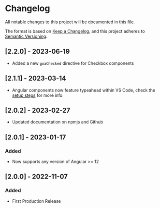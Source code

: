 # Changelog

All notable changes to this project will be documented in this file.

The format is based on [Keep a Changelog](https://keepachangelog.com/en/1.0.0),
and this project adheres to [Semantic Versioning](https://semver.org/spec/v2.0.0.html).

## [2.2.0] - 2023-06-19
- Added a new `goaChecked` directive for Checkbox components

## [2.1.1] - 2023-03-14

- Angular components now feature typeahead within VS Code, check the [setup steps](https://alpha.ui-components.alberta.ca/?path=/docs/setup-angular--page) for more info

## [2.0.2] - 2023-02-27

- Updated documentation on npmjs and Github

## [2.0.1] - 2023-01-17

### Added

- Now supports any version of Angular >= 12

## [2.0.0] - 2022-11-07

### Added

- First Production Release
